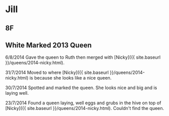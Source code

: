 # Jill

## 8F

## White Marked 2013 Queen

6/8/2014 Gave the queen to Ruth then merged with [Nicky]({{ site.baseurl }}/queens/2014-nicky.html).

31/7/2014 Moved to where [Nicky]({{ site.baseurl }}/queens/2014-nicky.html) is because she looks like a nice queen.

30/7/2014 Spotted and marked the queen. She looks nice and big and is laying well.

23/7/2014 Found a queen laying, well eggs and grubs in the hive on top of [Nicky]({{ site.baseurl }}/queens/2014-nicky.html).  Couldn't find the queen.
